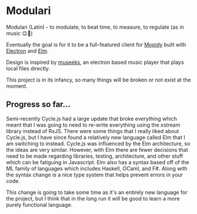 # Modulari

Modulari (Latin) - to modulate, to beat time, to measure, to regulate (as in music :wink::musical_note:)

Eventually the goal is for it to be a full-featured client for [Mopidy](https://www.mopidy.com) built with [Electron](http://electron.atom.io) and [Elm](http://elm-lang.org).

Design is inspired by [museeks](https://github.com/KeitIG/museeks), an electron based music player that plays local files directly.

This project is in its infancy, so many things will be broken or not exist at the moment.


## Progress so far...

Semi-recently Cycle.js had a large update that broke everything which meant that I was going to need to re-write everything using the xstream library instead of RxJS. There were some things that I really liked about Cycle.js, but I have since found a relatively new language called Elm that I am switching to instead. Cycle.js was influenced by the Elm architecture, so the ideas are very similar. However, with Elm there are fewer decisions that need to be made regarding libraries, testing, architecture, and other stuff which can be fatiguing in Javascript. Elm also has a syntax based off of the ML family of languages which includes Haskell, OCaml, and F#. Along with the syntax change is a nice type system that helps prevent errors in your code.

This change is going to take some time as it's an entirely new language for the project, but I think that in the long run it will be good to learn a more purely functional language.
